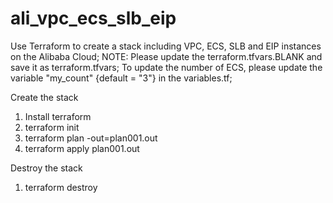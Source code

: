 # ali_vpc_ecs_slb_eip
Use Terraform to create a stack including VPC, ECS, SLB and EIP instances on the Alibaba Cloud;
NOTE: Please update the terraform.tfvars.BLANK and save it as terraform.tfvars;
To update the number of ECS, please update the variable "my_count" {default = "3"} in the variables.tf;

Create the stack
1) Install terraform
2) terraform init
3) terraform plan -out=plan001.out
4) terraform apply plan001.out

Destroy the stack
1) terraform destroy
